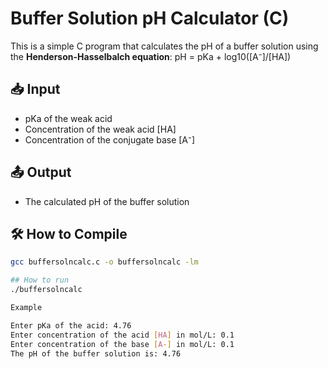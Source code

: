 # Buffer Solution pH Calculator (C)

This is a simple C program that calculates the pH of a buffer solution using the **Henderson-Hasselbalch equation**: 
   pH = pKa + log10([A⁻]/[HA])

## 📥 Input
- pKa of the weak acid
- Concentration of the weak acid [HA]
- Concentration of the conjugate base [A⁻]

## 📤 Output
- The calculated pH of the buffer solution

## 🛠️ How to Compile

```bash
gcc buffersolncalc.c -o buffersolncalc -lm

## How to run
./buffersolncalc

Example

Enter pKa of the acid: 4.76
Enter concentration of the acid [HA] in mol/L: 0.1
Enter concentration of the base [A-] in mol/L: 0.1
The pH of the buffer solution is: 4.76


